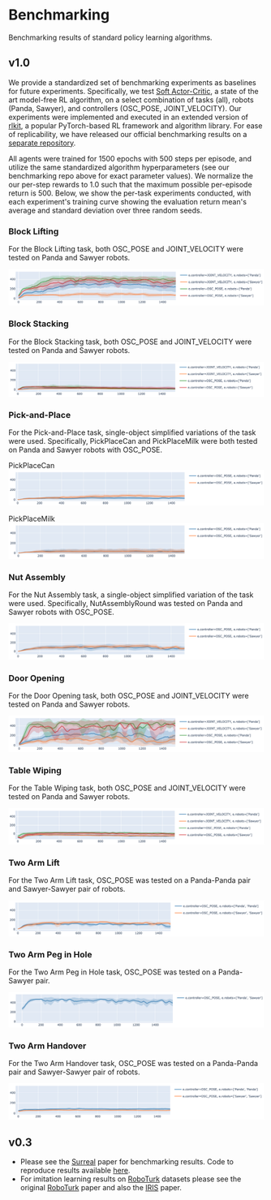 # Benchmarking

Benchmarking results of standard policy learning algorithms.

## v1.0

We provide a standardized set of benchmarking experiments as baselines for future experiments. Specifically, we test [Soft Actor-Critic](https://arxiv.org/abs/1812.05905), a state of the art model-free RL algorithm, on a select combination of tasks (all), robots (Panda, Sawyer), and controllers (OSC_POSE, JOINT_VELOCITY). Our experiments were implemented and executed in an extended version of [rlkit](https://github.com/vitchyr/rlkit), a popular PyTorch-based RL framework and algorithm library. For ease of replicability, we have released our official benchmarking results on a [separate repository](https://github.com/ARISE-Initiative/robosuite-v1-benchmarking).

All agents were trained for 1500 epochs with 500 steps per episode, and utilize the same standardized algorithm hyperparameters (see our benchmarking repo above for exact parameter values). We normalize the our per-step rewards to 1.0 such that the maximum possible per-episode return is 500. Below, we show the per-task experiments conducted, with each experiment's training curve showing the evaluation return mean's average and standard deviation over three random seeds.

### Block Lifting
For the Block Lifting task, both OSC_POSE and JOINT_VELOCITY were tested on Panda and Sawyer robots.

![sac_lift](../images/benchmarking/sac_lift.png)

### Block Stacking
For the Block Stacking task, both OSC_POSE and JOINT_VELOCITY were tested on Panda and Sawyer robots.

![sac_stack](../images/benchmarking/sac_stack.png)

### Pick-and-Place
For the Pick-and-Place task, single-object simplified variations of the task were used. Specifically, PickPlaceCan and PickPlaceMilk were both tested on Panda and Sawyer robots with OSC_POSE.

PickPlaceCan
![sac_pick_place_can](../images/benchmarking/sac_pick_place_can.png)

PickPlaceMilk
![sac_pick_place_milk](../images/benchmarking/sac_pick_place_milk.png)

### Nut Assembly
For the Nut Assembly task, a single-object simplified variation of the task were used. Specifically, NutAssemblyRound was tested on Panda and Sawyer robots with OSC_POSE.

![sac_nut_assembly_round](../images/benchmarking/sac_nut_assembly_round.png)

### Door Opening
For the Door Opening task, both OSC_POSE and JOINT_VELOCITY were tested on Panda and Sawyer robots.

![sac_door](../images/benchmarking/sac_door.png)

### Table Wiping
For the Table Wiping task, both OSC_POSE and JOINT_VELOCITY were tested on Panda and Sawyer robots.

![sac_wipe](../images/benchmarking/sac_wipe.png)

### Two Arm Lift
For the Two Arm Lift task, OSC_POSE was tested on a Panda-Panda pair and Sawyer-Sawyer pair of robots.

![sac_two_arm_lift](../images/benchmarking/sac_two_arm_lift.png)

### Two Arm Peg in Hole
For the Two Arm Peg in Hole task, OSC_POSE was tested on a Panda-Sawyer pair.

![sac_two_arm_peg_in_hole](../images/benchmarking/sac_two_arm_peg_in_hole.png)

### Two Arm Handover
For the Two Arm Handover task, OSC_POSE was tested on a Panda-Panda pair and Sawyer-Sawyer pair of robots.

![sac_two_arm_handover](../images/benchmarking/sac_two_arm_handover.png)



## v0.3

- Please see the [Surreal](http://svl.stanford.edu/assets/papers/fan2018corl.pdf) paper for benchmarking results. Code to reproduce results available [here](https://github.com/SurrealAI/surreal).
- For imitation learning results on [RoboTurk](https://roboturk.stanford.edu/) datasets please see the original [RoboTurk](https://arxiv.org/abs/1811.02790) paper and also the [IRIS](https://arxiv.org/abs/1911.05321) paper.